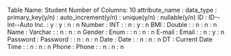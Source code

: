 Table Name: Student
Number of Columns: 10
attribute_name : data_type : primary_key(y/n) : auto_increment(y/n) : unique(y/n) : nullable(y/n)
ID : ID--Int--Auto Inc. : y : y : n : n
Number : INT :  : n : y : n
BMI : Double :  : n : n : n
Name : Varchar :  : n : n : n
Gender : Enum :  : n : n : n
E-mail : Email :  : n : y : n
Password : Password :  : n : n : n
Date : Date :  : n : n : n
DT : Current Date Time :  : n : n : n
Phone : Phone :  : n : n : n
